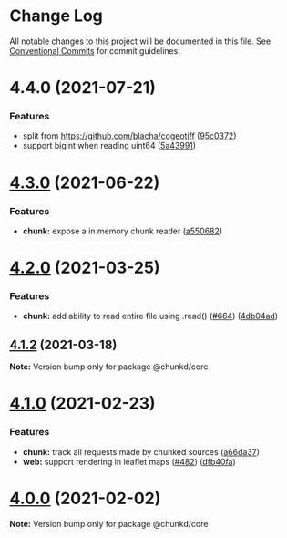 # Change Log

All notable changes to this project will be documented in this file.
See [Conventional Commits](https://conventionalcommits.org) for commit guidelines.

# 4.4.0 (2021-07-21)


### Features

* split from https://github.com/blacha/cogeotiff ([95c0372](https://github.com/blacha/chunkd/commit/95c03720b8eadfff4cd493695466a5b029b2727b))
* support bigint when reading uint64 ([5a43991](https://github.com/blacha/chunkd/commit/5a43991ee382918e9244b786084bc693ecc10145))





# [4.3.0](https://github.com/blacha/cogeotiff/compare/v4.2.0...v4.3.0) (2021-06-22)


### Features

* **chunk:** expose a in memory chunk reader ([a550682](https://github.com/blacha/cogeotiff/commit/a5506820569d8e56f1a28648b78d86aa61d7e453))





# [4.2.0](https://github.com/blacha/cogeotiff/compare/v4.1.2...v4.2.0) (2021-03-25)


### Features

* **chunk:** add ability to read entire file using .read() ([#664](https://github.com/blacha/cogeotiff/issues/664)) ([4db04ad](https://github.com/blacha/cogeotiff/commit/4db04adc43ab4c358526e469c712f7958381d738))





## [4.1.2](https://github.com/blacha/cogeotiff/compare/v4.1.1...v4.1.2) (2021-03-18)

**Note:** Version bump only for package @chunkd/core





# [4.1.0](https://github.com/blacha/cogeotiff/compare/v4.0.0...v4.1.0) (2021-02-23)


### Features

* **chunk:** track all requests made by chunked sources ([a66da37](https://github.com/blacha/cogeotiff/commit/a66da37785c019b397882f720d0035a0a5c7b232))
* **web:** support rendering in leaflet maps ([#482](https://github.com/blacha/cogeotiff/issues/482)) ([dfb40fa](https://github.com/blacha/cogeotiff/commit/dfb40fad836d4e762bd2485a435ac402fcf1c3d6))





# [4.0.0](https://github.com/blacha/cogeotiff/compare/v3.1.0...v4.0.0) (2021-02-02)

**Note:** Version bump only for package @chunkd/core
